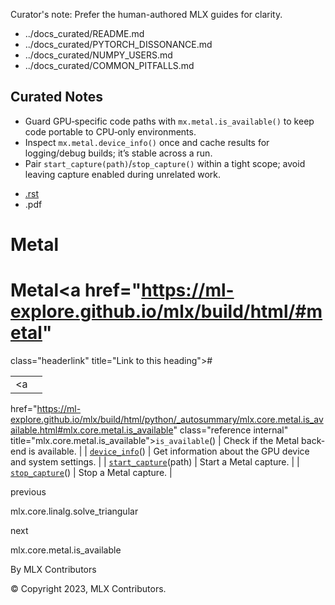 Curator's note: Prefer the human-authored MLX guides for clarity.
- ../docs_curated/README.md
- ../docs_curated/PYTORCH_DISSONANCE.md
- ../docs_curated/NUMPY_USERS.md
- ../docs_curated/COMMON_PITFALLS.md

<!--
Per-file analysis (metal.md):
- Lists Metal introspection/capture helpers; ties to metal_debugger.
- Add practical notes on availability checks and capture hygiene.
-->

## Curated Notes

- Guard GPU‑specific code paths with `mx.metal.is_available()` to keep code portable to CPU‑only environments.
- Inspect `mx.metal.device_info()` once and cache results for logging/debug builds; it’s stable across a run.
- Pair `start_capture(path)`/`stop_capture()` within a tight scope; avoid leaving capture enabled during unrelated work.


<div id="main-content" class="bd-main" role="main">

<div class="sbt-scroll-pixel-helper">

</div>

<div class="bd-content">

<div class="bd-article-container">

<div class="bd-header-article d-print-none">

<div class="header-article-items header-article__inner">

<div class="header-article-items__start">

<div class="header-article-item">

<span class="fa-solid fa-bars"></span>

</div>

</div>

<div class="header-article-items__end">

<div class="header-article-item">

<div class="article-header-buttons">

<a href="https://github.com/ml-explore/mlx"
class="btn btn-sm btn-source-repository-button"
data-bs-placement="bottom" data-bs-toggle="tooltip" target="_blank"
title="Source repository"><span class="btn__icon-container"> <em></em>
</span></a>

<div class="dropdown dropdown-download-buttons">

- <a
  href="https://ml-explore.github.io/mlx/build/html/_sources/python/metal.rst"
  class="btn btn-sm btn-download-source-button dropdown-item"
  data-bs-placement="left" data-bs-toggle="tooltip" target="_blank"
  title="Download source file"><span class="btn__icon-container">
  <em></em> </span> <span class="btn__text-container">.rst</span></a>
- <span class="btn__icon-container"> </span>
  <span class="btn__text-container">.pdf</span>

</div>

<span class="btn__icon-container"> </span>

</div>

</div>

</div>

</div>

</div>

<div id="jb-print-docs-body" class="onlyprint">

# Metal

<div id="print-main-content">

<div id="jb-print-toc">

</div>

</div>

</div>

<div id="searchbox">

</div>

<div id="metal" class="section">

# Metal<a href="https://ml-explore.github.io/mlx/build/html/#metal"
class="headerlink" title="Link to this heading">#</a>

<div class="pst-scrollable-table-container">

|  |  |
|----|----|
| <a
href="https://ml-explore.github.io/mlx/build/html/python/_autosummary/mlx.core.metal.is_available.html#mlx.core.metal.is_available"
class="reference internal" title="mlx.core.metal.is_available"><span
class="pre"><code
class="sourceCode python">is_available</code></span></a>() | Check if the Metal back-end is available. |
| <a
href="https://ml-explore.github.io/mlx/build/html/python/_autosummary/mlx.core.metal.device_info.html#mlx.core.metal.device_info"
class="reference internal" title="mlx.core.metal.device_info"><span
class="pre"><code
class="sourceCode python">device_info</code></span></a>() | Get information about the GPU device and system settings. |
| <a
href="https://ml-explore.github.io/mlx/build/html/python/_autosummary/mlx.core.metal.start_capture.html#mlx.core.metal.start_capture"
class="reference internal" title="mlx.core.metal.start_capture"><span
class="pre"><code
class="sourceCode python">start_capture</code></span></a>(path) | Start a Metal capture. |
| <a
href="https://ml-explore.github.io/mlx/build/html/python/_autosummary/mlx.core.metal.stop_capture.html#mlx.core.metal.stop_capture"
class="reference internal" title="mlx.core.metal.stop_capture"><span
class="pre"><code
class="sourceCode python">stop_capture</code></span></a>() | Stop a Metal capture. |

</div>

</div>

<div class="prev-next-area">

<a
href="https://ml-explore.github.io/mlx/build/html/python/_autosummary/mlx.core.linalg.solve_triangular.html"
class="left-prev" title="previous page"><em></em></a>

<div class="prev-next-info">

previous

mlx.core.linalg.solve_triangular

</div>

<a
href="https://ml-explore.github.io/mlx/build/html/python/_autosummary/mlx.core.metal.is_available.html"
class="right-next" title="next page"></a>

<div class="prev-next-info">

next

mlx.core.metal.is_available

</div>

</div>

</div>

</div>

<div class="bd-footer-content__inner container">

<div class="footer-item">

By MLX Contributors

</div>

<div class="footer-item">

© Copyright 2023, MLX Contributors.  

</div>

<div class="footer-item">

</div>

<div class="footer-item">

</div>

</div>

</div>

